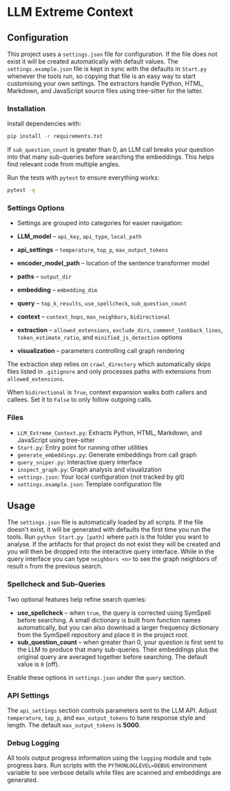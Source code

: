 # LLM Extreme Context

## Configuration

This project uses a `settings.json` file for configuration.
If the file does not exist it will be created automatically with default values.
The `settings.example.json` file is kept in sync with the defaults in `Start.py`
whenever the tools run, so copying that file is an easy way to start customising
your own settings. The extractors handle Python, HTML, Markdown, and JavaScript
source files using tree-sitter for the latter.

### Installation

Install dependencies with:

```bash
pip install -r requirements.txt
```

If `sub_question_count` is greater than 0, an LLM call breaks your question into
that many sub-queries before searching the embeddings. This helps find relevant
code from multiple angles.

Run the tests with `pytest` to ensure everything works:

```bash
pytest -q
```

### Settings Options

- Settings are grouped into categories for easier navigation:

- **LLM_model** – `api_key`, `api_type`, `local_path`
- **api_settings** – `temperature`, `top_p`, `max_output_tokens`
- **encoder_model_path** – location of the sentence transformer model
- **paths** – `output_dir`
- **embedding** – `embedding_dim`
- **query** – `top_k_results`, `use_spellcheck`, `sub_question_count`
- **context** – `context_hops`, `max_neighbors`, `bidirectional`
- **extraction** – `allowed_extensions`, `exclude_dirs`, `comment_lookback_lines`,
  `token_estimate_ratio`, and `minified_js_detection` options
- **visualization** – parameters controlling call graph rendering

The extraction step relies on `crawl_directory` which automatically skips files
listed in `.gitignore` and only processes paths with extensions from
`allowed_extensions`.

When `bidirectional` is `True`, context expansion walks both callers and
callees. Set it to `False` to only follow outgoing calls.

### Files

 - `LLM_Extreme_Context.py`: Extracts Python, HTML, Markdown, and JavaScript using tree-sitter
- `Start.py`: Entry point for running other utilities
- `generate_embeddings.py`: Generate embeddings from call graph
- `query_sniper.py`: Interactive query interface
- `inspect_graph.py`: Graph analysis and visualization
- `settings.json`: Your local configuration (not tracked by git)
- `settings.example.json`: Template configuration file

## Usage

The `settings.json` file is automatically loaded by all scripts. If the file doesn't exist, it will be generated with defaults the first time you run the tools.
Run `python Start.py [path]` where `path` is the folder you want to analyse. If the artifacts for that project do not exist they will be created and you will then be dropped into the interactive query interface.
While in the query interface you can type `neighbors <n>` to see the graph neighbors of result `n` from the previous search.

### Spellcheck and Sub-Queries

Two optional features help refine search queries:

- **use_spellcheck** – when `true`, the query is corrected using SymSpell before searching.
  A small dictionary is built from function names automatically, but you can also
  download a larger frequency dictionary from the SymSpell repository and place it
  in the project root.
- **sub_question_count** – when greater than 0, your question is first sent to the
  LLM to produce that many sub-queries. Their embeddings plus the original
  query are averaged together before searching. The default value is `0` (off).

Enable these options in `settings.json` under the `query` section.

### API Settings

The `api_settings` section controls parameters sent to the LLM API. Adjust
`temperature`, `top_p`, and `max_output_tokens` to tune response style and length.
The default `max_output_tokens` is **5000**.

### Debug Logging

All tools output progress information using the `logging` module and `tqdm`
progress bars. Run scripts with the `PYTHONLOGLEVEL=DEBUG` environment variable
to see verbose details while files are scanned and embeddings are generated.
